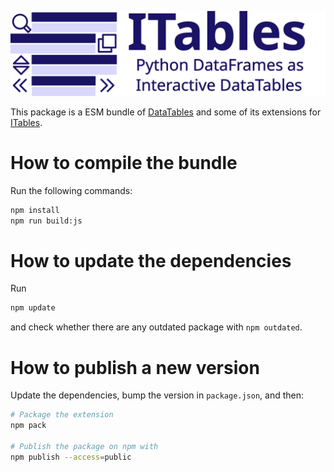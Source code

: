 ![ITables logo](https://raw.githubusercontent.com/mwouts/itables/3f8e8bd75af7ad38a500518fcb4fbbc370ea6c4c/itables/logo/wide.svg)

This package is a ESM bundle of [DataTables](https://datatables.net/)
and some of its extensions for [ITables](https://github.com/mwouts/itables/).

# How to compile the bundle

Run the following commands:
```bash
npm install
npm run build:js
```

# How to update the dependencies

Run
```bash
npm update
```
and check whether there are any outdated package with `npm outdated`.

# How to publish a new version

Update the dependencies, bump the version in `package.json`, and then:

```bash
# Package the extension
npm pack

# Publish the package on npm with
npm publish --access=public
```
